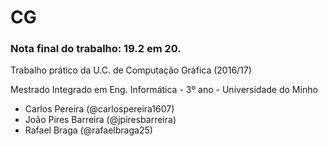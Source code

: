# CG
### Nota final do trabalho: 19.2 em 20.

Trabalho prático da U.C. de Computação Gráfica (2016/17)

Mestrado Integrado em Eng. Informática - 3º ano - Universidade do Minho

* Carlos Pereira (@carlospereira1607)
* João Pires Barreira (@jpiresbarreira)
* Rafael Braga (@rafaelbraga25)

